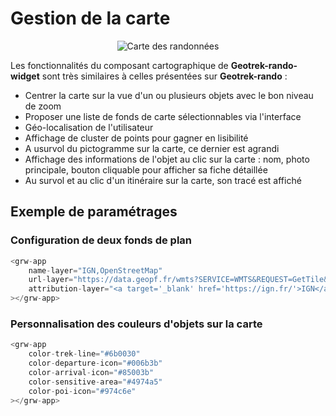 # Gestion de la carte

<center>
  <a title="Carte des randonnées"><img src="/components/map.png" alt="Carte des randonnées"></a>
</center>

Les fonctionnalités du composant cartographique de **Geotrek-rando-widget** sont très similaires à celles présentées sur **Geotrek-rando** :

- Centrer la carte sur la vue d'un ou plusieurs objets avec le bon niveau de zoom
- Proposer une liste de fonds de carte sélectionnables via l'interface
- Géo-localisation de l'utilisateur
- Affichage de cluster de points pour gagner en lisibilité
- A usurvol du pictogramme sur la carte, ce dernier est agrandi
- Affichage des informations de l'objet au clic sur la carte : nom, photo principale, bouton cliquable pour afficher sa fiche détaillée
- Au survol et au clic d'un itinéraire sur la carte, son tracé est affiché

## Exemple de paramétrages

### Configuration de deux fonds de plan

```js
<grw-app
	name-layer="IGN,OpenStreetMap"
    url-layer="https://data.geopf.fr/wmts?SERVICE=WMTS&REQUEST=GetTile&VERSION=1.0.0&LAYER=GEOGRAPHICALGRIDSYSTEMS.PLANIGNV2&STYLE=normal&FORMAT=image/png&TILEMATRIXSET=PM&TILEMATRIX={z}&TILEROW={y}&TILECOL={x},https://{s}.tile.openstreetmap.org/{z}/{x}/{y}.png"
    attribution-layer="<a target='_blank' href='https://ign.fr/'>IGN</a>,OpenStreetMap"
></grw-app>
```

### Personnalisation des couleurs d'objets sur la carte

```js
<grw-app
	color-trek-line="#6b0030"
    color-departure-icon="#006b3b"
    color-arrival-icon="#85003b"
    color-sensitive-area="#4974a5"
    color-poi-icon="#974c6e"
></grw-app>
```